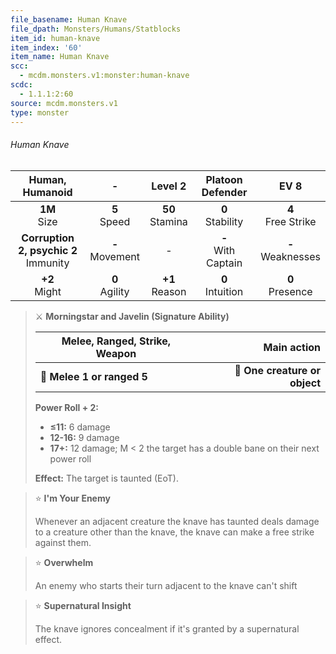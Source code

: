 ```yaml
---
file_basename: Human Knave
file_dpath: Monsters/Humans/Statblocks
item_id: human-knave
item_index: '60'
item_name: Human Knave
scc:
  - mcdm.monsters.v1:monster:human-knave
scdc:
  - 1.1.1:2:60
source: mcdm.monsters.v1
type: monster
---
```


###### Human Knave

|              Human, Humanoid              |          -          |       Level 2       |    Platoon Defender     |          EV 8          |
| :---------------------------------------: | :-----------------: | :-----------------: | :---------------------: | :--------------------: |
|             **1M**<br/> Size              |  **5**<br/> Speed   | **50**<br/> Stamina |  **0**<br/> Stability   | **4**<br/> Free Strike |
| **Corruption 2, psychic 2**<br/> Immunity | **-**<br/> Movement |          -          | **-**<br/> With Captain | **-**<br/> Weaknesses  |
|             **+2**<br/> Might             | **0**<br/> Agility  | **+1**<br/> Reason  |  **0**<br/> Intuition   |  **0**<br/> Presence   |

<!-- -->
> ⚔️ **Morningstar and Javelin (Signature Ability)**
>
> | **Melee, Ranged, Strike, Weapon** |               **Main action** |
> | --------------------------------- | ----------------------------: |
> | **📏 Melee 1 or ranged 5**        | **🎯 One creature or object** |
>
> **Power Roll + 2:**
>
> - **≤11:** 6 damage
> - **12-16:** 9 damage
> - **17+:** 12 damage; M < 2 the target has a double bane on their next power roll
>
> **Effect:** The target is taunted (EoT).

<!-- -->
> ⭐️ **I'm Your Enemy**
>
> Whenever an adjacent creature the knave has taunted deals damage to a creature other than the knave, the knave can make a free strike against them.

<!-- -->
> ⭐️ **Overwhelm**
>
> An enemy who starts their turn adjacent to the knave can't shift

<!-- -->
> ⭐️ **Supernatural Insight**
>
> The knave ignores concealment if it's granted by a supernatural effect.
